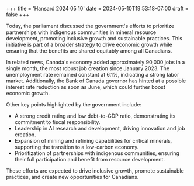 +++
title = 'Hansard 2024 05 10'
date = 2024-05-10T19:53:18-07:00
draft = false
+++

Today, the parliament discussed the government's efforts to prioritize partnerships with indigenous communities in mineral resource development, promoting inclusive growth and sustainable practices. This initiative is part of a broader strategy to drive economic growth while ensuring that the benefits are shared equitably among all Canadians.

In related news, Canada's economy added approximately 90,000 jobs in a single month, the most robust job creation since January 2023. The unemployment rate remained constant at 6.1%, indicating a strong labor market. Additionally, the Bank of Canada governor has hinted at a possible interest rate reduction as soon as June, which could further boost economic growth.

Other key points highlighted by the government include:

* A strong credit rating and low debt-to-GDP ratio, demonstrating its commitment to fiscal responsibility.
* Leadership in AI research and development, driving innovation and job creation.
* Expansion of mining and refining capabilities for critical minerals, supporting the transition to a low-carbon economy.
* Prioritization of partnerships with indigenous communities, ensuring their full participation and benefit from resource development.

These efforts are expected to drive inclusive growth, promote sustainable practices, and create new opportunities for Canadians.